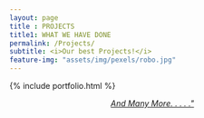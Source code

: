 ```yaml
--- 
layout: page
title : PROJECTS 
title1: WHAT WE HAVE DONE
permalink: /Projects/
subtitle: <i>Our best Projects!</i>  
feature-img: "assets/img/pexels/robo.jpg"
---
```



{% include portfolio.html %}


<p style = " text-align:center;"><i><a href ="https://github.com/marsiitr" target ="_blank">And Many More. . . . ."</a></i></p>